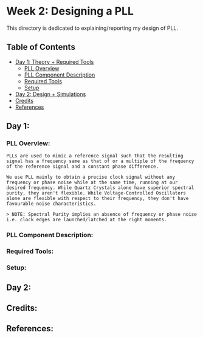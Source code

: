 # Week 2: Designing a PLL
This directory is dedicated to explaining/reporting my design of PLL.

## Table of Contents
* [Day 1: Theory + Required Tools](https://github.com/harishMadhavan1010/RISC-V-based-SOC/blob/main/Week%202/README.md#day-1)
  - [PLL Overview](https://github.com/harishMadhavan1010/RISC-V-based-SOC/blob/main/Week%202/README.md#day-1)
  - [PLL Component Description](https://github.com/harishMadhavan1010/RISC-V-based-SOC/blob/main/Week%202/README.md#day-1)
  - [Required Tools](https://github.com/harishMadhavan1010/RISC-V-based-SOC/blob/main/Week%202/README.md#day-1)
  - [Setup](https://github.com/harishMadhavan1010/RISC-V-based-SOC/blob/main/Week%202/README.md#day-1)
* [Day 2: Design + Simulations](https://github.com/harishMadhavan1010/RISC-V-based-SOC/blob/main/Week%202/README.md#day-2)
* [Credits](https://github.com/harishMadhavan1010/RISC-V-based-SOC/blob/main/Week%202/README.md#credits)
* [References](https://github.com/harishMadhavan1010/RISC-V-based-SOC/blob/main/Week%202/README.md#references)

## Day 1:
  ### PLL Overview:
    
    PLLs are used to mimic a reference signal such that the resulting signal has a frequency same as that of or a multiple of the frequency of the reference signal and a constant phase difference.
    
    We use PLL mainly to obtain a precise clock signal without any frequency or phase noise while at the same time, running at our desired frequency. While Quartz Crystals alone have superior spectral purity, they aren't flexible. While Voltage-Controlled Oscillators alone are flexible with respect to their frequency, they don't have favourable noise characteristics. 
    
    > NOTE: Spectral Purity implies an absence of frequency or phase noise i.e. clock edges are launched/latched at the right moments.
    
  ### PLL Component Description:
  
  ### Required Tools:
  
  ### Setup:
  

## Day 2:


## Credits:


## References:

